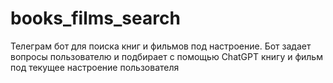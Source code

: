# books_films_search
Телеграм бот для поиска книг и фильмов под настроение.
Бот задает вопросы пользователю и подбирает с помощью ChatGPT книгу и фильм под текущее настроение пользователя
